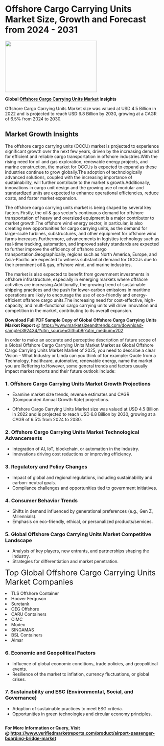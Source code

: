 <H1>Offshore Cargo Carrying Units Market Size, Growth and Forecast from 2024 - 2031</H1><img class="aligncenter size-medium wp-image-584254" src="https://thirdeyenews.in/wp-content/uploads/2024/09/Global-Market-Research-300x168.jpeg" alt="" width="300" height="168" /><p><strong>Global&nbsp;<a href="https://www.marketsizeandtrends.com/download-sample/392434/?utm_source=Github8j?utm_medium=202">Offshore Cargo Carrying Units Market</a> Insights</strong></p><p>Offshore Cargo Carrying Units Market size was valued at USD 4.5 Billion in 2022 and is projected to reach USD 6.8 Billion by 2030, growing at a CAGR of 6.5% from 2024 to 2030.</p><p><h2>Market Growth Insights</h2> <p>The offshore cargo carrying units (OCCU) market is projected to experience significant growth over the next few years, driven by the increasing demand for efficient and reliable cargo transportation in offshore industries.With the rising need for oil and gas exploration, renewable energy projects, and marine construction, the market for OCCUs is expected to expand as these industries continue to grow globally.The adoption of technologically advanced solutions, coupled with the increasing importance of sustainability, will further contribute to the market's growth.Additionally, innovations in cargo unit design and the growing use of modular and standardized units are expected to enhance operational efficiencies, reduce costs, and foster market expansion.</p> <p>The offshore cargo carrying units market is being shaped by several key factors.Firstly, the oil & gas sector's continuous demand for offshore transportation of heavy and oversized equipment is a major contributor to market growth.The offshore wind energy sector, in particular, is also creating new opportunities for cargo carrying units, as the demand for large-scale turbines, substructures, and other equipment for offshore wind farms increases.Furthermore, advancements in logistics technology such as real-time tracking, automation, and improved safety standards are expected to further improve the efficiency of offshore cargo transportation.Geographically, regions such as North America, Europe, and Asia-Pacific are expected to witness substantial demand for OCCUs due to their prominent oil & gas, offshore wind, and marine industries.<p>The market is also expected to benefit from government investments in offshore infrastructure, especially in emerging markets where offshore activities are increasing.Additionally, the growing trend of sustainable shipping practices and the push for lower-carbon emissions in maritime operations are likely to encourage the use of eco-friendly and energy-efficient offshore cargo units.The increasing need for cost-effective, high-capacity, and multi-functional cargo carrying units will drive innovation and competition in the market, contributing to its overall expansion.</p> <p><span class=""><strong>Download Full PDF Sample Copy of Global Offshore Cargo Carrying Units Market Report</strong> @ <a href="https://www.marketsizeandtrends.com/download-sample/392434/?utm_source=Github8j?utm_medium=202" target="_blank">https://www.marketsizeandtrends.com/download-sample/392434/?utm_source=Github8j?utm_medium=202</a></span></p><p>In order to make an accurate and perceptive description of future scope of a Global&nbsp;Offshore Cargo Carrying Units Market Market as Global&nbsp;Offshore Cargo Carrying Units Market Market of 2025, you need to describe a clear Vision &ndash; What Industry or Linda can you think of for example: Quote from a Technology, healthcare, automotive, renewable energy, name the market you are Reffering to.However, some general trends and factors usually impact market reports and their future outlook include:</p><h3>1.&nbsp;<strong>Offshore Cargo Carrying Units Market Growth Projections</strong></h3><ul><li>Examine market size trends, revenue estimates and CAGR (Compounded Annual Growth Rate) projections.</li><li><p>Offshore Cargo Carrying Units Market size was valued at USD 4.5 Billion in 2022 and is projected to reach USD 6.8 Billion by 2030, growing at a CAGR of 6.5% from 2024 to 2030.</p></li></ul><h3>2.&nbsp;<strong>Offshore Cargo Carrying Units Market Technological Advancements</strong></h3><ul><li>Integration of AI, IoT, blockchain, or automation in the industry.</li><li>Innovations driving cost reductions or improving efficiency.</li></ul><h3>3.&nbsp;<strong>Regulatory and Policy Changes</strong></h3><ul><li>Impact of global and regional regulations, including sustainability and carbon-neutral goals.</li><li>Compliance challenges and opportunities tied to government initiatives.</li></ul><h3>4.&nbsp;<strong>Consumer Behavior Trends</strong></h3><ul><li>Shifts in demand influenced by generational preferences (e.g., Gen Z, Millennials).</li><li>Emphasis on eco-friendly, ethical, or personalized products/services.</li></ul><h3>5.&nbsp;<strong>Global Offshore Cargo Carrying Units Market Competitive Landscape</strong></h3><ul><li>Analysis of key players, new entrants, and partnerships shaping the industry.</li><li>Strategies for differentiation and market penetration.</li></ul><p data-pm-slice="1 1 []"><span style="color: inherit; font-family: inherit; font-size: 25px;">Top Global Offshore Cargo Carrying Units Market Companies</span></p><div class="" data-test-id=""><p><li>TLS Offshore Container</li><li> Hoover Ferguson</li><li> Suretank</li><li> OEG Offshore</li><li> CARU Containers</li><li> CIMC</li><li> Modex</li><li> SINGAMAS</li><li> BSL Containers</li><li> Almar</li></p></div><h3>6.&nbsp;<strong>Economic and Geopolitical Factors</strong></h3><ul><li>Influence of global economic conditions, trade policies, and geopolitical events.</li><li>Resilience of the market to inflation, currency fluctuations, or global crises.</li></ul><h3>7.&nbsp;<strong>Sustainability and ESG (Environmental, Social, and Governance)</strong></h3><ul><li>Adoption of sustainable practices to meet ESG criteria.</li><li>Opportunities in green technologies and circular economy principles.</li></ul><h2><strong style="font-size: 14px;">For More Information or Query, Visit @&nbsp;</strong><a style="background-color: #ffffff; font-size: 14px;" href="https://www.marketsizeandtrends.com/report/offshore-cargo-carrying-units-market/" target="_blank">https://www.verifiedmarketreports.com/product/airport-passenger-boarding-bridge-market</a></h2>